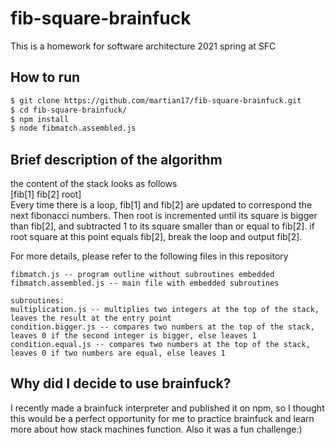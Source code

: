 # fib-square-brainfuck
This is a homework for software architecture 2021 spring at SFC

## How to run
```bash
$ git clone https://github.com/martian17/fib-square-brainfuck.git
$ cd fib-square-brainfuck/
$ npm install
$ node fibmatch.assembled.js
```
## Brief description of the algorithm
the content of the stack looks as follows  
[fib[1] fib[2] root]  
Every time there is a loop, fib[1] and fib[2] are updated to correspond the next fibonacci numbers. Then root is incremented until its square is bigger than fib[2], and subtracted 1 to its square smaller than or equal to fib[2]. if root square at this point equals fib[2], break the loop and output fib[2].  
  
For more details, please refer to the following files in this repository  
```
fibmatch.js -- program outline without subroutines embedded
fibmatch.assembled.js -- main file with embedded subroutines

subroutines:
multiplication.js -- multiplies two integers at the top of the stack, leaves the result at the entry point
condition.bigger.js -- compares two numbers at the top of the stack, leaves 0 if the second integer is bigger, else leaves 1
condition.equal.js -- compares two numbers at the top of the stack, leaves 0 if two numbers are equal, else leaves 1
```
## Why did I decide to use brainfuck?
I recently made a brainfuck interpreter and published it on npm, so I thought this would be a perfect opportunity for me to practice brainfuck and learn more about how stack machines function.
Also it was a fun challenge:)
